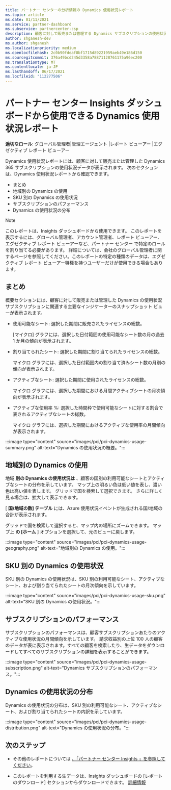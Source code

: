 ```yaml
---
title: パートナー センターの分析情報の Dynamics 使用状況レポート
ms.topic: article
ms.date: 01/11/2021
ms.service: partner-dashboard
ms.subservice: partnercenter-csp
description: 顧客に対して販売または管理する Dynamics サブスクリプションの使用状況に関して、何がうまく機能し、どこで改善できるのかを確認します。
author: shganesh-dev
ms.author: shganesh
ms.localizationpriority: medium
ms.openlocfilehash: 2c0b90fdeaf8bf1715d89221959aeb49e186d150
ms.sourcegitcommit: 376a49bcd245d3358a78871128761175a96ec200
ms.translationtype: MT
ms.contentlocale: ja-JP
ms.lasthandoff: 06/17/2021
ms.locfileid: "112277506"
---
```

# <a name="dynamics-usage-report-available-from-the-partner-center-insights-dashboard"></a>パートナー センター Insights ダッシュボードから使用できる Dynamics 使用状況レポート

**適切なロール**: グローバル管理者|管理エージェント |レポート ビューアー |エグゼクティブ レポート ビューアー

Dynamics 使用状況レポートには、顧客に対して販売または管理した Dynamics 365 サブスクリプションの使用状況データが表示されます。 次のセクションは、Dynamics 使用状況レポートから確認できます。

- まとめ
- 地域別の Dynamics の使用
- SKU 別の Dynamics の使用状況
- サブスクリプションのパフォーマンス
- Dynamics の使用状況の分布

 > [!NOTE]
 > このレポートは、Insights ダッシュボードから使用できます。 このレポートを表示するには、グローバル管理者、アカウント管理者、レポート ビューアー、エグゼクティブ レポート ビューアーなど、パートナー センター で特定のロールを割り当てる必要があります。 詳細については、会社のグローバル管理者に関するページを参照してください。このレポートの特定の種類のデータは、エグゼクティブ レポート ビューアー特権を持つユーザーだけが使用できる場合もあります。

## <a name="summary"></a>まとめ

概要セクションには、顧客に対して販売または管理した Dynamics の使用状況サブスクリプションに関連する主要なインジケーターのスナップショット ビューが表示されます。  

- 使用可能なシート: 選択した期間に販売されたライセンスの総数。

   [マイクロ] グラフには、選択した日付範囲の使用可能なシート数の月の過去 1 か月の傾向が表示されます。

- 割り当てられたシート: 選択した期間に割り当てられたライセンスの総数。

   マイクロ グラフには、選択した日付範囲内の割り当て済みシート数の月別の傾向が表示されます。

- アクティブなシート: 選択した期間に使用されたライセンスの総数。 

   マイクロ グラフには、選択した期間における月間アクティブシートの月次傾向が表示されます。

- アクティブな使用率 %: 選択した時間枠で使用可能なシートに対する割合で表されるアクティブなシートの総数。 

   マイクロ グラフには、選択した期間におけるアクティブな使用率の月間傾向が表示されます。

:::image type="content" source="images/pci/pci-dynamics-usage-summary.png" alt-text="Dynamics の使用状況の概要。":::

## <a name="dynamics-usage-by-geography"></a>地域別の Dynamics の使用

地域 **別の Dynamics の使用状況は** 、顧客の国別の利用可能なシートとアクティブなシートの分布を示しています。 マップ上の明るい色は低い値を表し、濃い色は高い値を表します。 グリッドで国を検索して選択できます。 さらに詳しく見る場合は、拡大して表示できます。

[ **国/地域の数] テーブル** には、Azure 使用状況イベントが生成される国/地域の合計が表示されます。

グリッドで国を検索して選択すると、マップ内の場所にズームできます。 マップ上 **の [ホーム** ] オプションを選択して、元のビューに戻します。

:::image type="content" source="images/pci/pci-dynamics-usage-geography.png" alt-text="地域別の Dynamics の使用。":::

## <a name="dynamics-usage-by-sku"></a>SKU 別の Dynamics の使用状況

SKU 別の Dynamics の使用状況は、SKU 別の利用可能なシート、アクティブなシート、および割り当てられたシートの月次傾向を示しています。

:::image type="content" source="images/pci/pci-dynamics-usage-sku.png" alt-text="SKU 別の Dynamics の使用状況。":::

## <a name="subscriptions-performance"></a>サブスクリプションのパフォーマンス

サブスクリプションのパフォーマンスは、顧客サブスクリプションあたりのアクティブな使用状況の月間傾向を示しています。 請求収益別の上位 100 人の顧客のデータが表に表示されます。すべての顧客を検索したり、生データをダウンロードしてすべてのサブスクリプションの詳細を表示することができます。

:::image type="content" source="images/pci/pci-dynamics-usage-subscription.png" alt-text="Dynamics サブスクリプションのパフォーマンス。":::

## <a name="dynamics-usage-distribution"></a>Dynamics の使用状況の分布

Dynamics の使用状況の分布は、SKU 別の利用可能なシート、アクティブなシート、および割り当てられたシートの内訳を示しています。

:::image type="content" source="images/pci/pci-dynamics-usage-distribution.png" alt-text="Dynamics の使用状況の分布。":::

## <a name="next-steps"></a>次のステップ

- その他のレポートについては [、「パートナー センター Insights 」を参照してください](partner-center-insights.md)。

- このレポートを利用する生データは、Insights ダッシュボードの [レポートのダウンロード] セクションからダウンロードできます。 [詳細情報](pci-download-reports.md) 
